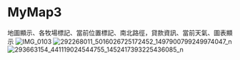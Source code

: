 # MyMap3
地圖顯示、各牧場標記、當前位置標記、南北路徑，貸款資訊、當前天氣、圖表顯示
![IMG_0103](https://user-images.githubusercontent.com/71810019/178667176-eb064337-ff40-4950-8c10-2078f2c78be3.png)
![292268011_5016026725172452_1497900799249974047_n](https://user-images.githubusercontent.com/71810019/178669328-ac5b595b-7f7d-416b-8754-b4ad4cbae3da.jpg)
![293663154_441119024544755_1452417393225436085_n](https://user-images.githubusercontent.com/71810019/179344057-fd2c7b8b-251a-4c49-99fd-38fda93afe31.png)
